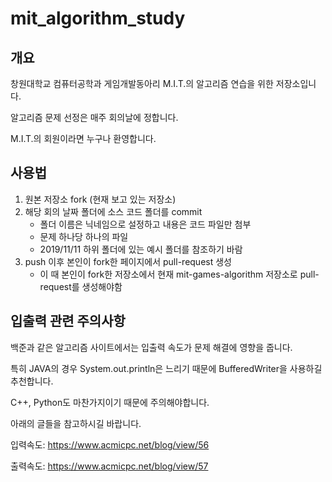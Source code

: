 # mit_algorithm_study

## 개요
창원대학교 컴퓨터공학과 게임개발동아리 M.I.T.의 알고리즘 연습을 위한 저장소입니다.

알고리즘 문제 선정은 매주 회의날에 정합니다.

M.I.T.의 회원이라면 누구나 환영합니다.

## 사용법
1. 원본 저장소 fork (현재 보고 있는 저장소)
2. 해당 회의 날짜 폴더에 소스 코드 폴더를 commit
    * 폴더 이름은 닉네임으로 설정하고 내용은 코드 파일만 첨부
    * 문제 하나당 하나의 파일
    * 2019/11/11 하위 폴더에 있는 예시 폴더를 참조하기 바람
3. push 이후 본인이 fork한 페이지에서 pull-request 생성
    * 이 때 본인이 fork한 저장소에서 현재 mit-games-algorithm 저장소로 pull-request를 생성해야함

## 입출력 관련 주의사항
백준과 같은 알고리즘 사이트에서는 입출력 속도가 문제 해결에 영향을 줍니다.

특히 JAVA의 경우 System.out.println은 느리기 때문에 BufferedWriter을 사용하길 추천합니다.

C++, Python도 마찬가지이기 때문에 주의해야합니다.

아래의 글들을 참고하시길 바랍니다.

입력속도: https://www.acmicpc.net/blog/view/56

출력속도: https://www.acmicpc.net/blog/view/57